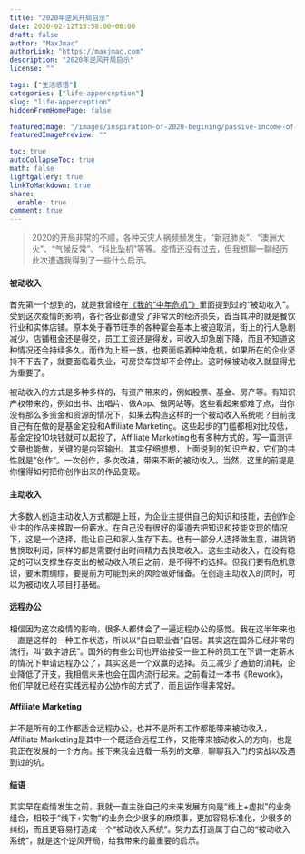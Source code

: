 ```yaml
---
title: "2020年逆风开局启示"
date: 2020-02-12T15:58:00+08:00
draft: false
author: "MaxJmac"
authorLink: "https://maxjmac.com"
description: "2020年逆风开局启示"
license: ""

tags: ["生活感悟"]
categories: ["life-apperception"]
slug: "life-apperception"
hiddenFromHomePage: false

featuredImage: "/images/inspiration-of-2020-begining/passive-income-of-web.jpg"
featuredImagePreview: ""

toc: true
autoCollapseToc: true
math: false
lightgallery: true
linkToMarkdown: true
share:
  enable: true
comment: true
---
```


> 2020的开局非常的不顺，各种天灾人祸频频发生，“新冠肺炎”、“澳洲大火”、“气候反常”、“科比坠机”等等。疫情还没有过去，但我想聊一聊经历此次遭遇我得到了一些什么启示。

#### 被动收入
首先第一个想到的，就是我曾经在[《我的“中年危机”》](https://maxjmac.com/life-apperception/my-middle-age/)里面提到过的“被动收入”。受到这次疫情的影响，各行各业都遭受了非常大的经济损失，首当其冲的就是餐饮行业和实体店铺。原本处于春节旺季的各种宴会基本上被迫取消，街上的行人急剧减少，店铺租金还是得交，员工工资还是得发，可收入却急剧下降，而且不知道这种情况还会持续多久。而作为上班一族，也要面临着种种危机，如果所在的企业坚持不下去了，就要面临着失业，可房贷车贷却不会停止。这时候被动收入就显得尤为重要了。

被动收入的方式是多种多样的，有资产带来的，例如股票、基金、房产等。有知识产权带来的，例如出书、出唱片、做App、做网站等。这些看起来都难了点，当你没有那么多资金和资源的情况下，如果去构造这样的一个被动收入系统呢？目前我自己有在做的是基金定投和Affiliate Marketing。这些起步的门槛都相对比较低，基金定投10块钱就可以起投了，Affiliate Marketing也有多种方式的，写一篇测评文章也能做，关键的是内容输出。其实仔细想想，上面说到的知识产权，它们的共性就是“创作”。一次创作，多次改进，带来不断的被动收入。当然，这里的前提是你懂得如何把你创作出来的作品变现。

#### 主动收入
大多数人创造主动收入方式都是上班，为企业主提供自己的知识和技能，去创作企业主的作品来换取一份薪水。在自己没有很好的渠道去把知识和技能变现的情况下，这是一个选择，能让自己和家人生存下去。也有一部分人选择做生意，进货销售换取利润，同样的都是需要付出时间精力去换取收入。这些主动收入，在没有稳定的可以支撑生存支出的被动收入项目之前，是不得不的选择。但我们要有危机意识，要未雨绸缪，要提前为可能到来的风险做好储备。在创造主动收入的同时，可以为被动收入项目打基础。

#### 远程办公
相信因为这次疫情的影响，很多人都体会了一遍远程办公的感觉。我在这半年来也一直是这样的一种工作状态，所以以“自由职业者”自居。其实这在国外已经非常的流行，叫“数字游民”。国外的有些公司也开始接受一些工种的员工在下调一定薪水的情况下申请远程办公了，其实这是一个双赢的选择。员工减少了通勤的消耗，企业降低了开支，我相信未来也会在国内流行起来。之前看过一本书《Rework》，他们早就已经在实践远程办公协作的方式了，而且运作得非常好。

#### Affiliate Marketing
并不是所有的工作都适合远程办公，也并不是所有工作都能带来被动收入，Affiliate Marketing是其中一个既适合远程工作，又能带来被动收入的方向，也是我正在发展的一个方向。接下来我会连载一系列的文章，聊聊我入门的实战以及遇到过的坑。

#### 结语
其实早在疫情发生之前，我就一直主张自己的未来发展方向是“线上+虚拟”的业务组合，相较于“线下+实物”的业务会少很多的麻烦事，更加容易标准化，少很多的纠纷，而且更容易打造成一个“被动收入系统”。努力去打造属于自己的“被动收入系统”，就是这个逆风开局，给我带来的最重要的启示。